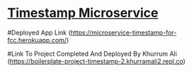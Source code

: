 
# [Timestamp Microservice](https://www.freecodecamp.org/learn/apis-and-microservices/apis-and-microservices-projects/timestamp-microservice)

#Deployed App Link
(https://microservice-timestamp-for-fcc.herokuapp.com/)

#Link To Project Completed And Deployed By Khurrum Ali
(https://boilerplate-project-timestamp-2.khurramali2.repl.co)
